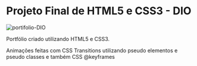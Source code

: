 # Projeto Final de HTML5 e CSS3 - DIO

![portifolio-DIO](https://user-images.githubusercontent.com/37297378/168702103-b1c9a76e-adca-4923-9702-a9439619e208.gif)

Portfólio criado utilizando HTML5 e CSS3.

Animações feitas com CSS Transitions utilizando pseudo elementos e pseudo classes e também CSS @keyframes

